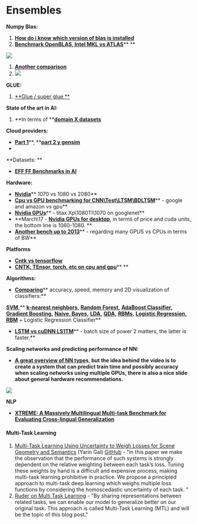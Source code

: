 # Ensembles

**Numpy Blas:**

1. [**How do i know which version of blas is installed**](https://stackoverflow.com/questions/37184618/find-out-if-which-blas-library-is-used-by-numpy)
2. [**Benchmark OpenBLAS, Intel MKL vs ATLAS**](https://github.com/tmolteno/necpp/issues/18)** **

![](https://lh5.googleusercontent.com/podTyc9Z0eDjObB4aW6-2AVWxhlG3pE8M3ccWBUj3oIGDgB6uWmXlt96aiuVAm9vvw33iShedQ1Gn_w6J3qhRGKThnZH-Puy5ZfoYmHL3GFTMxxUh_EIXOCtOTqjQHdqrjCZzh3N)

1. [**Another comparison**](http://markus-beuckelmann.de/blog/boosting-numpy-blas.html)
2. ![](https://lh5.googleusercontent.com/6tufYNKWkxO5azzf07erA8QIeXhDuWpz8VRaWVw1x16rHahEbj5PRyZ4e6Dr\_65ccBGDxj18EKXljVgl1DiO4SAqw_pZqGDlzTs5zsjInsRut8ebtQFgDXkoDnpskD9JbYApijwK)

**GLUE:**

1. [**Glue / super glue **](https://gluebenchmark.com/leaderboard/?fbclid=IwAR17Xo2pgpDVE_ZuwITDSi07FLM6S2f1VTXiLywwr2NnUGqS8AdndZLQpXI)

**State of the art in AI:**

1. **In terms of **[**domain X datasets**](https://www.stateoftheart.ai)

**Cloud providers:**

* [**Part 1**](https://rare-technologies.com/machine-learning-hardware-benchmarks/)**, **[**part 2 y gensim**](https://rare-technologies.com/machine-learning-benchmarks-hardware-providers-gpu-part-2/)
*

**Datasets: **

* [**EFF FF Benchmarks in AI**](https://www.eff.org/ai/metrics)

**Hardware:**

* [**Nvidia**](https://www.phoronix.com/scan.php?page=article\&item=nvidia-rtx2080ti-tensorflow\&num=1)** 1070 vs 1080 vs 2080**
* [**Cpu vs GPU benchmarking for CNN\Test\LTSM\BDLTSM**](http://minimaxir.com/2017/07/cpu-or-gpu/)** - google and amazon vs gpu**
* [**Nvidia GPUs**](https://www.pugetsystems.com/labs/hpc/TitanXp-vs-GTX1080Ti-for-Machine-Learning-937/)** - titax Xp\1080TI\1070 on googlenet**
* **March\17 - **[**Nvidia GPUs for desktop**](https://medium.com/@timcamber/deep-learning-pc-build-5cffa71ad97)**, in terms of price and cuda units, the bottom line is 1060-1080. **
* [**Another bench up to 2013**](http://timdettmers.com/2017/04/09/which-gpu-for-deep-learning/)** - regarding many GPUS vs CPUs in terms of BW**

**Platforms**

* [**Cntk vs tensorflow**](http://minimaxir.com/2017/06/keras-cntk/)
* [**CNTK, TEnsor, torch, etc on cpu and gpu**](https://arxiv.org/pdf/1608.07249.pdf)** **

**Algorithms:**

* [**Comparing**](https://martin-thoma.com/comparing-classifiers/)** accuracy, speed, memory and 2D visualization of classifiers:**

[**SVM,**](http://scikit-learn.org/stable/modules/generated/sklearn.svm.SVC.html)** **[**k-nearest neighbors,**](http://scikit-learn.org/stable/modules/generated/sklearn.neighbors.KNeighborsClassifier.html)** **[**Random Forest,**](http://scikit-learn.org/stable/modules/generated/sklearn.ensemble.RandomForestClassifier.html)** **[**AdaBoost Classifier,**](http://scikit-learn.org/stable/modules/generated/sklearn.ensemble.AdaBoostClassifier.html)** **[**Gradient Boosting,**](http://scikit-learn.org/stable/modules/generated/sklearn.ensemble.GradientBoostingClassifier.html)** **[**Naive, Bayes,**](http://scikit-learn.org/stable/modules/generated/sklearn.naive_bayes.GaussianNB.html)** **[**LDA,**](http://scikit-learn.org/0.16/modules/generated/sklearn.lda.LDA.html)** **[**QDA,**](http://scikit-learn.org/0.16/modules/generated/sklearn.qda.QDA.html)** **[**RBMs,**](http://scikit-learn.org/stable/modules/generated/sklearn.neural_network.BernoulliRBM.html)** **[**Logistic Regression,**](http://scikit-learn.org/stable/modules/generated/sklearn.linear_model.LogisticRegression.html)** **[**RBM**](http://scikit-learn.org/stable/modules/generated/sklearn.neural_network.BernoulliRBM.html)** + Logistic Regression Classifier**

* [**LSTM vs cuDNN LS1TM**](https://chainer.org/general/2017/03/15/Performance-of-LSTM-Using-CuDNN-v5.html)** - batch size of power 2 matters, the latter is faster.**

**Scaling networks and predicting performance of NN:**

* [**A great overview of NN type**](https://www.youtube.com/watch?v=lgK0BlXdOCw\&feature=youtu.be)**s, but the idea behind the video is to create a system that can predict train time and possibly accuracy when scaling networks using multiple GPUs, there is also a nice slide about general hardware recommendations.**

![](https://lh4.googleusercontent.com/mmxNCa6J3W7s3h1LUkxzEBzKxvSOlCFTzEYgaE1zcOFJV59SCQ4j5jKWMvP9JZGmaGE29VJiALogJlgK8x_V_nUo2fvBPRaXA41K1t9w39WDLM_aKVHh-yithcHZE-A0x9zSvBAy)

**NLP**

* [**XTREME: A Massively Multilingual Multi-task Benchmark for Evaluating Cross-lingual Generalization**](https://github.com/google-research/xtreme/blob/master/README.md)

#### Multi-Task Learning

1. [Multi-Task Learning Using Uncertainty to Weigh Losses for Scene Geometry and Semantics](https://arxiv.org/abs/1705.07115) (Yarin Gal) [GitHub](https://github.com/ranandalon/mtl) - "In this paper we make the observation that the performance of such systems is strongly dependent on the relative weighting between each task’s loss. Tuning these weights by hand is a difficult and expensive process, making multi-task learning prohibitive in practice. We propose a principled approach to multi-task deep learning which weighs multiple loss functions by considering the homoscedastic uncertainty of each task. "
2. [Ruder on Multi Task Learning](https://ruder.io/multi-task/) - "By sharing representations between related tasks, we can enable our model to generalize better on our original task. This approach is called Multi-Task Learning (MTL) and will be the topic of this blog post."
